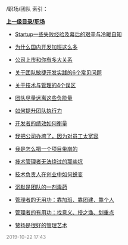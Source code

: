 /职场/团队 索引：


**[上一级目录/职场](/职场/index.md)**

- [Startup一些失败经验及幕后的艰辛与冷暖自知](/职场/团队/Startup一些失败经验及幕后的艰辛与冷暖自知.md)

- [为什么国内开发加班这么多](/职场/团队/为什么国内开发加班这么多.md)

- [公司上市和你有多大关系](/职场/团队/公司上市和你有多大关系.md)

- [关于团队敏捷开发实践的6个常见问题](/职场/团队/关于团队敏捷开发实践的6个常见问题.md)

- [关于技术与管理的4个误区](/职场/团队/关于技术与管理的4个误区.md)

- [团队尽量远离这些负能量](/职场/团队/团队尽量远离这些负能量.md)

- [如何提升团队执行力](/职场/团队/如何提升团队执行力.md)

- [开发者的绩效如何衡量](/职场/团队/开发者的绩效如何衡量.md)

- [我把公司办垮了，因为对员工太宽容](/职场/团队/我把公司办垮了，因为对员工太宽容.md)

- [我是怎么把一个项目带崩的](/职场/团队/我是怎么把一个项目带崩的.md)

- [技术管理者无法绕过的那些坑](/职场/团队/技术管理者无法绕过的那些坑.md)

- [技术负责人在创业中如何蜕变](/职场/团队/技术负责人在创业中如何蜕变.md)

- [沉默是团队的一剂毒药](/职场/团队/沉默是团队的一剂毒药.md)

- [管理者的无用功：靠加班、靠团建、靠个人](/职场/团队/管理者的无用功：靠加班、靠团建、靠个人.md)

- [管理者的有用功：找意义、授之渔、划重点](/职场/团队/管理者的有用功：找意义、授之渔、划重点.md)

- [赞扬是很好的管理艺术](/职场/团队/赞扬是很好的管理艺术.md)


<font size=2 color='grey'> 2019-10-22 17:43 </font>
